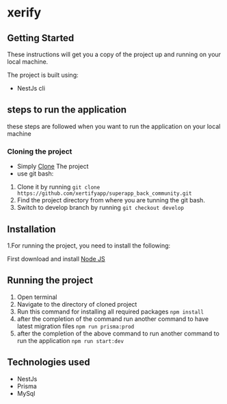 # xerify

## Getting Started

These instructions will get you a copy of the project up and running on your local machine.

The project is built using:

- NestJs cli

## steps to run the application

these steps are followed when you want to run the application on your local machine

### Cloning the project

- Simply [Clone](https://github.com/xertifyapp/superapp_back_community.git) The project
- use git bash:

1.  Clone it by running `git clone https://github.com/xertifyapp/superapp_back_community.git`
2.  Find the project directory from where you are tunning the git bash.
3.  Switch to develop branch by running `git checkout develop`

## Installation

1.For running the project, you need to install the following:

First download and install [Node JS](https://nodejs.org/en/download/)

## Running the project

1. Open terminal
2. Navigate to the directory of cloned project
3. Run this command for installing all required packages `npm install`
4. after the completion of the command run another command to have latest migration files `npm run prisma:prod`
5. after the completion of the above command to run another command to run the application `npm run start:dev`

## Technologies used

- NestJs
- Prisma
- MySql
